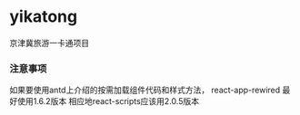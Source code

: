 # yikatong
京津冀旅游一卡通项目


### 注意事项
如果要使用antd上介绍的按需加载组件代码和样式方法，
react-app-rewired 最好使用1.6.2版本
相应地react-scripts应该用2.0.5版本